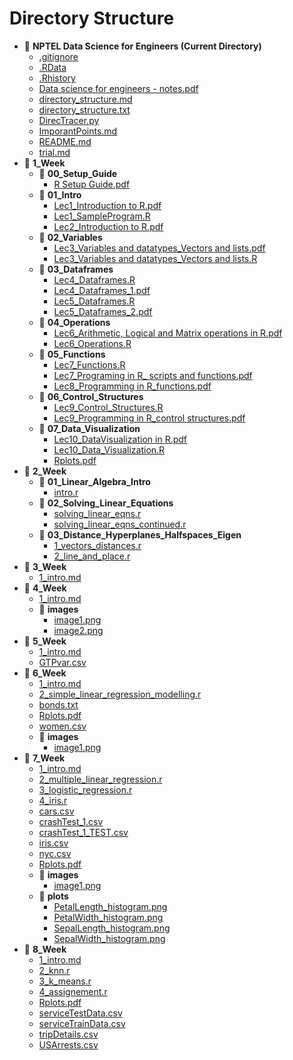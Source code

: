 # Directory Structure

- 📂 **NPTEL Data Science for Engineers (Current Directory)**
  - [.gitignore](./.gitignore)
  - [.RData](./.RData)
  - [.Rhistory](./.Rhistory)
  - [Data science for engineers - notes.pdf](./Data%20science%20for%20engineers%20-%20notes.pdf)
  - [directory_structure.md](./directory_structure.md)
  - [directory_structure.txt](./directory_structure.txt)
  - [DirecTracer.py](./DirecTracer.py)
  - [ImporantPoints.md](./ImporantPoints.md)
  - [README.md](./README.md)
  - [trial.md](./trial.md)
- 📂 **1_Week**
  - 📂 **00_Setup_Guide**
    - [R Setup Guide.pdf](1_Week/00_Setup_Guide/R%20Setup%20Guide.pdf)
  - 📂 **01_Intro**
    - [Lec1_Introduction to R.pdf](1_Week/01_Intro/Lec1_Introduction%20to%20R.pdf)
    - [Lec1_SampleProgram.R](1_Week/01_Intro/Lec1_SampleProgram.R)
    - [Lec2_Introduction to R.pdf](1_Week/01_Intro/Lec2_Introduction%20to%20R.pdf)
  - 📂 **02_Variables**
    - [Lec3_Variables and datatypes_Vectors and lists.pdf](1_Week/02_Variables/Lec3_Variables%20and%20datatypes_Vectors%20and%20lists.pdf)
    - [Lec3_Variables and datatypes_Vectors and lists.R](1_Week/02_Variables/Lec3_Variables%20and%20datatypes_Vectors%20and%20lists.R)
  - 📂 **03_Dataframes**
    - [Lec4_Dataframes.R](1_Week/03_Dataframes/Lec4_Dataframes.R)
    - [Lec4_Dataframes_1.pdf](1_Week/03_Dataframes/Lec4_Dataframes_1.pdf)
    - [Lec5_Dataframes.R](1_Week/03_Dataframes/Lec5_Dataframes.R)
    - [Lec5_Dataframes_2.pdf](1_Week/03_Dataframes/Lec5_Dataframes_2.pdf)
  - 📂 **04_Operations**
    - [Lec6_Arithmetic, Logical and Matrix operations in R.pdf](1_Week/04_Operations/Lec6_Arithmetic%2C%20Logical%20and%20Matrix%20operations%20in%20R.pdf)
    - [Lec6_Operations.R](1_Week/04_Operations/Lec6_Operations.R)
  - 📂 **05_Functions**
    - [Lec7_Functions.R](1_Week/05_Functions/Lec7_Functions.R)
    - [Lec7_Programing in R_ scripts and functions.pdf](1_Week/05_Functions/Lec7_Programing%20in%20R_%20scripts%20and%20functions.pdf)
    - [Lec8_Programming in R_functions.pdf](1_Week/05_Functions/Lec8_Programming%20in%20R_functions.pdf)
  - 📂 **06_Control_Structures**
    - [Lec9_Control_Structures.R](1_Week/06_Control_Structures/Lec9_Control_Structures.R)
    - [Lec9_Programming in R_control structures.pdf](1_Week/06_Control_Structures/Lec9_Programming%20in%20R_control%20structures.pdf)
  - 📂 **07_Data_Visualization**
    - [Lec10_DataVisualization in R.pdf](1_Week/07_Data_Visualization/Lec10_DataVisualization%20in%20R.pdf)
    - [Lec10_Data_Visualization.R](1_Week/07_Data_Visualization/Lec10_Data_Visualization.R)
    - [Rplots.pdf](1_Week/07_Data_Visualization/Rplots.pdf)
- 📂 **2_Week**
  - 📂 **01_Linear_Algebra_Intro**
    - [intro.r](2_Week/01_Linear_Algebra_Intro/intro.r)
  - 📂 **02_Solving_Linear_Equations**
    - [solving_linear_eqns.r](2_Week/02_Solving_Linear_Equations/solving_linear_eqns.r)
    - [solving_linear_eqns_continued.r](2_Week/02_Solving_Linear_Equations/solving_linear_eqns_continued.r)
  - 📂 **03_Distance_Hyperplanes_Halfspaces_Eigen**
    - [1_vectors_distances.r](2_Week/03_Distance_Hyperplanes_Halfspaces_Eigen/1_vectors_distances.r)
    - [2_line_and_place.r](2_Week/03_Distance_Hyperplanes_Halfspaces_Eigen/2_line_and_place.r)
- 📂 **3_Week**
  - [1_intro.md](3_Week/1_intro.md)
- 📂 **4_Week**
  - [1_intro.md](4_Week/1_intro.md)
  - 📂 **images**
    - [image1.png](4_Week/images/image1.png)
    - [image2.png](4_Week/images/image2.png)
- 📂 **5_Week**
  - [1_intro.md](5_Week/1_intro.md)
  - [GTPvar.csv](5_Week/GTPvar.csv)
- 📂 **6_Week**
  - [1_intro.md](6_Week/1_intro.md)
  - [2_simple_linear_regression_modelling.r](6_Week/2_simple_linear_regression_modelling.r)
  - [bonds.txt](6_Week/bonds.txt)
  - [Rplots.pdf](6_Week/Rplots.pdf)
  - [women.csv](6_Week/women.csv)
  - 📂 **images**
    - [image1.png](6_Week/images/image1.png)
- 📂 **7_Week**
  - [1_intro.md](7_Week/1_intro.md)
  - [2_multiple_linear_regression.r](7_Week/2_multiple_linear_regression.r)
  - [3_logistic_regression.r](7_Week/3_logistic_regression.r)
  - [4_iris.r](7_Week/4_iris.r)
  - [cars.csv](7_Week/cars.csv)
  - [crashTest_1.csv](7_Week/crashTest_1.csv)
  - [crashTest_1_TEST.csv](7_Week/crashTest_1_TEST.csv)
  - [iris.csv](7_Week/iris.csv)
  - [nyc.csv](7_Week/nyc.csv)
  - [Rplots.pdf](7_Week/Rplots.pdf)
  - 📂 **images**
    - [image1.png](7_Week/images/image1.png)
  - 📂 **plots**
    - [PetalLength_histogram.png](7_Week/plots/PetalLength_histogram.png)
    - [PetalWidth_histogram.png](7_Week/plots/PetalWidth_histogram.png)
    - [SepalLength_histogram.png](7_Week/plots/SepalLength_histogram.png)
    - [SepalWidth_histogram.png](7_Week/plots/SepalWidth_histogram.png)
- 📂 **8_Week**
  - [1_intro.md](8_Week/1_intro.md)
  - [2_knn.r](8_Week/2_knn.r)
  - [3_k_means.r](8_Week/3_k_means.r)
  - [4_assignement.r](8_Week/4_assignement.r)
  - [Rplots.pdf](8_Week/Rplots.pdf)
  - [serviceTestData.csv](8_Week/serviceTestData.csv)
  - [serviceTrainData.csv](8_Week/serviceTrainData.csv)
  - [tripDetails.csv](8_Week/tripDetails.csv)
  - [USArrests.csv](8_Week/USArrests.csv)
